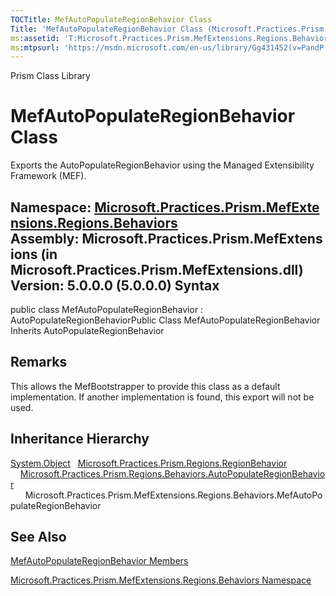 ```yaml
---
TOCTitle: MefAutoPopulateRegionBehavior Class
Title: 'MefAutoPopulateRegionBehavior Class (Microsoft.Practices.Prism.MefExtensions.Regions.Behaviors)'
ms:assetid: 'T:Microsoft.Practices.Prism.MefExtensions.Regions.Behaviors.MefAutoPopulateRegionBehavior'
ms:mtpsurl: 'https://msdn.microsoft.com/en-us/library/Gg431452(v=PandP.50)'
---
```


Prism Class Library

MefAutoPopulateRegionBehavior Class
===================================

Exports the AutoPopulateRegionBehavior using the Managed Extensibility Framework (MEF).

**Namespace:** [Microsoft.Practices.Prism.MefExtensions.Regions.Behaviors](https://msdn.microsoft.com/n:microsoft.practices.prism.mefextensions.regions.behaviors)
**Assembly:** Microsoft.Practices.Prism.MefExtensions (in Microsoft.Practices.Prism.MefExtensions.dll) Version: 5.0.0.0 (5.0.0.0)
Syntax
------

<span id="syntaxToggle"></span>public class MefAutoPopulateRegionBehavior : AutoPopulateRegionBehaviorPublic Class MefAutoPopulateRegionBehavior Inherits AutoPopulateRegionBehavior

Remarks
-------

<span id="remarksToggle"></span> This allows the MefBootstrapper to provide this class as a default implementation. If another implementation is found, this export will not be used.

Inheritance Hierarchy
---------------------

<span id="familyToggle"></span>[System.Object](http://msdn2.microsoft.com/en-us/library/e5kfa45b)
  [Microsoft.Practices.Prism.Regions.RegionBehavior](https://msdn.microsoft.com/t:microsoft.practices.prism.regions.regionbehavior)
    [Microsoft.Practices.Prism.Regions.Behaviors.AutoPopulateRegionBehavior](https://msdn.microsoft.com/t:microsoft.practices.prism.regions.behaviors.autopopulateregionbehavior)
      Microsoft.Practices.Prism.MefExtensions.Regions.Behaviors.MefAutoPopulateRegionBehavior

See Also
--------


[MefAutoPopulateRegionBehavior Members](https://msdn.microsoft.com/allmembers.t:microsoft.practices.prism.mefextensions.regions.behaviors.mefautopopulateregionbehavior)

[Microsoft.Practices.Prism.MefExtensions.Regions.Behaviors Namespace](https://msdn.microsoft.com/n:microsoft.practices.prism.mefextensions.regions.behaviors)
